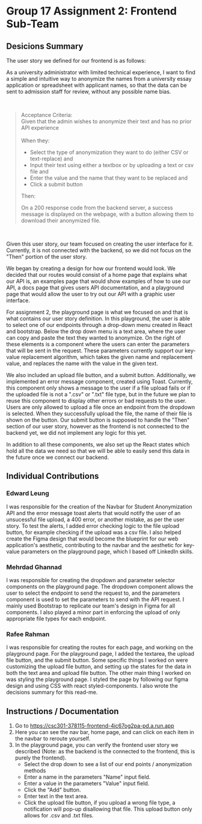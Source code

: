 # Group 17 Assignment 2: Frontend Sub-Team

## Desicions Summary

The user story we defined for our frontend is as follows:

As a university administrator with limited technical experience,
I want to find a simple and intuitive way to anonymize the names from a university essay application or spreadsheet with applicant names,
so that the data can be sent to admission staff for review, without any possible name bias.

<br />

> Acceptance Criteria: 
> <br> Given that the admin wishes to anonymize their text and has no prior API experience 
> <br><br> When they:
> * Select the type of anonymization they want to do (either CSV or text-replace) and
> * Input their text using either a textbox or by uploading a text or csv file and
> * Enter the value and the name that they want to be replaced and
> * Click a submit button
> 
> Then:
> 
> On a 200 response code from the backend server, a success message is displayed on the webpage, with a button allowing them to download their anonymized file. 

<br />

Given this user story, our team focused on creating the user interface for it. Currently, it is not connected with the backend, so we did not focus on the "Then" portion of the user story. 

We began by creating a design for how our frontend would look. We decided that our routes would consist of a home page that explains what our API is, an examples page that would show examples of how to use our API, a docs page that gives users API documentation, and a playground page that would allow the user to try out our API with a graphic user interface.

For assignment 2, the playground page is what we focused on and that is what contains our user story definition. In this playground, the user is able to select one of our endpoints through a drop-down menu created in React and bootstrap. Below the drop down menu is a text area, where the user can copy and paste the text they wanted to anonymize. On the right of these elements is a component where the users can enter the parameters that will be sent in the request. These parameters currently support our key-value replacement algorithm, which takes the given name and replacement value, and replaces the name with the value in the given text. 

We also included an upload file button, and a submit button. Additionally, we implemented an error message component, created using Toast. Currently, this component only shows a message to the user if a file upload fails or if the uploaded file is not a ".csv" or ".txt" file type, but in the future we plan to reuse this component to display other errors or bad requests to the user. Users are only allowed to upload a file once an endpoint from the dropdown is selected. When they successfully upload the file, the name of their file is shown on the button. Our submit button is supposed to handle the "Then" section of our user story, however as the frontend is not connected to the backend yet, we did not implement any logic for this yet.

In addition to all these components, we also set up the React states which hold all the data we need so that we will be able to easily send this data in the future once we connect our backend.

## Individual Contributions

### Edward Leung
I was responsible for the creation of the Navbar for Student Anonymization API and the error message toast alerts that would notify the user of an unsucessful file upload, a 400 error, or another mistake, as per the user story. To test the alerts, I added error checking logic to the file upload button, for example checking if the upload was a csv file. I also helped create the Figma design that would become the blueprint for our web application's aesthetic, contributing to the navbar and the aesthetic for key-value parameters on the playground page, which I based off LinkedIn skills. 

### Mehrdad Ghannad
I was responsible for creating the dropdown and parameter selector components on the playground page. The dropdown component allows the user to select the endpoint to send the request to, and the parameters component is used to set the parameters to send with the API request. I mainly used Bootstrap to replicate our team's design in Figma for all components. I also played a minor part in enforcing the upload of only appropriate file types for each endpoint.

### Rafee Rahman
I was responsible for creating the routes for each page, and working on the playground page. For the playground page, I added the textarea, the upload file button, and the submit button. Some specific things I worked on were customizing the upload file button, and setting up the states for the data in both the text area and upload file button. The other main thing I worked on was styling the playground page. I styled the page by following our figma design and using CSS with react styled-components. I also wrote the decisions summary for this read-me. 

## Instructions / Documentation

1. Go to https://csc301-378115-frontend-4ic67og2pa-pd.a.run.app
2. Here you can see the nav bar, home page, and can click on each item in the navbar to reroute yourself.
3. In the playground page, you can verify the frontend user story we described (Note: as the backend is the connected to the frontend, this is purely the frontend).
    * Select the drop down to see a list of our end points / anonymization methods
    * Enter a name in the parameters "Name" input field.
    * Enter a value in the parameters "Value" input field.
    * Click the "Add" button.
    * Enter text in the text area.
    * Click the upload file button, if you upload a wrong file type, a notification will pop-up disallowing that file. This upload button only allows for .csv and .txt files.
